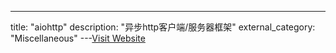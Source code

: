 ---
title: "aiohttp"
description: "异步http客户端/服务器框架"
external_category: "Miscellaneous"
---[Visit Website](https://github.com/aio-libs/aiohttp)

